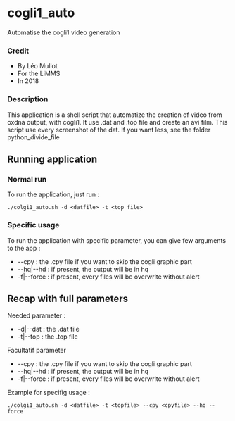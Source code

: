 # cogli1_auto
Automatise the cogli1 video generation

### Credit 
* By Léo Mullot
* For the LiMMS
* In 2018

### Description
This application is a shell script that automatize the creation of video from oxdna output, with cogli1.
It use .dat and .top file and create an avi film.
This script use every screenshot of the dat. If you want less, see the folder python_divide_file

## Running application

### Normal run

To run the application, just run : 
```
./colgi1_auto.sh -d <datfile> -t <top file>
```

### Specific usage

To run the application with specific parameter, you can give few arguments to the app :
* --cpy <file> : the .cpy file if you want to skip the cogli graphic part
* --hq|--hd : if present, the output will be in hq
* -f|--force : if present, every files will be overwrite without alert


## Recap with full parameters

Needed parameter :
* -d|--dat <file> : the .dat file
* -t|--top <file> : the .top file

Facultatif parameter
* --cpy <file> : the .cpy file if you want to skip the cogli graphic part
* --hq|--hd : if present, the output will be in hq
* -f|--force : if present, every files will be overwrite without alert


Example for specifig usage :
```
./colgi1_auto.sh -d <datfile> -t <topfile> --cpy <cpyfile> --hq --force
```
